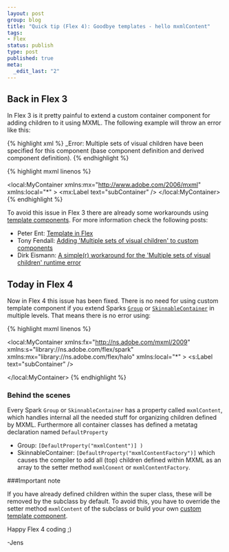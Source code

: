 ```yaml
--- 
layout: post
group: blog
title: "Quick tip (Flex 4): Goodbye templates - hello mxmlContent"
tags: 
- Flex
status: publish
type: post
published: true
meta: 
  _edit_last: "2"
---
```


## Back in Flex 3

In Flex 3 is it pretty painful to extend a custom container component for adding children to it using MXML. The following example will throw an error like this:

{% highlight xml %}
_Error: Multiple sets of visual children have been specified for this component (base component definition and derived component definition).
{% endhighlight %}

<!--more-->

{% highlight mxml linenos %}
<?xml version="1.0" encoding="utf-8"?>
<!--

	class hierarchy of MySubContainer:

	Canvas
		|
		MyContainer
			|
			MySubContainer

-->
<local:MyContainer
    xmlns:mx="http://www.adobe.com/2006/mxml"
    xmlns:local="*"
    >
  <mx:Label
      text="subContainer"
      />
</local:MyContainer>
{% endhighlight %}

To avoid this issue in Flex 3 there are already some workarounds using [template components](http://livedocs.adobe.com/flex/3/html/help.html?content=templating_3.html).
For more information check the following posts:

*   Peter Ent: [Template in Flex](http://weblogs.macromedia.com/pent/archives/2006/03/component_templ.cfm)
*   Tony Fendall: [Adding 'Multiple sets of visual children' to custom components](http://www.munkiihouse.com/?p=37)
*   Dirk Eismann: [A simple(r) workaround for the 'Multiple sets of visual children' runtime error](http://www.richinternet.de/blog/index.cfm?entry=CD61A506-00CA-B6DF-802A549E330AFD67)

## Today in Flex 4

Now in Flex 4 this issue has been fixed. There is no need for using custom template component if you extend Sparks [`Group`](http://livedocs.adobe.com/flex/gumbo/langref/spark/components/Group.html)
or [`SkinnableContainer`](http://livedocs.adobe.com/flex/gumbo/langref/spark/components/SkinnableContainer.html)
in multiple levels. That means there is no error using:

{% highlight mxml linenos %}
<?xml version="1.0" encoding="utf-8"?>
<!--
	class hierarchy of MySubContainer:

	Group
		|
		MyContainer
			|
			MySubContainer

-->
<local:MyContainer
    xmlns:fx="http://ns.adobe.com/mxml/2009"
    xmlns:s="library://ns.adobe.com/flex/spark"
    xmlns:mx="library://ns.adobe.com/flex/halo"
    xmlns:local="*"
    >
  <s:Label
      text="subContainer"
      />

</local:MyContainer>
{% endhighlight %}

### Behind the scenes

Every Spark `Group` or `SkinnableContainer` has a property called `mxmlContent`, which handles internal all the needed stuff for organizing children defined by MXML.
Furthermore all container classes has defined a metatag declaration named `DefaultProperty`

*   Group: `[DefaultProperty("mxmlContent")] )`
*   SkinnableContainer: `[DefaultProperty("mxmlContentFactory")]`
which causes the compiler to add all (top) children defined within MXML as an array to the setter method `mxmlConent` or  `mxmlContentFactory`.

###Important note

If you have already defined children within the super class, these will be removed by the subclass by default.
To avoid this, you have to override the setter method `mxmlContent` of the subclass or build your own
[custom template component](http://help.adobe.com/en_US/Flex/4.0/UsingSDK/WS2db454920e96a9e51e63e3d11c0bf69084-7a1e.html).

Happy Flex 4 coding ;)

-Jens
